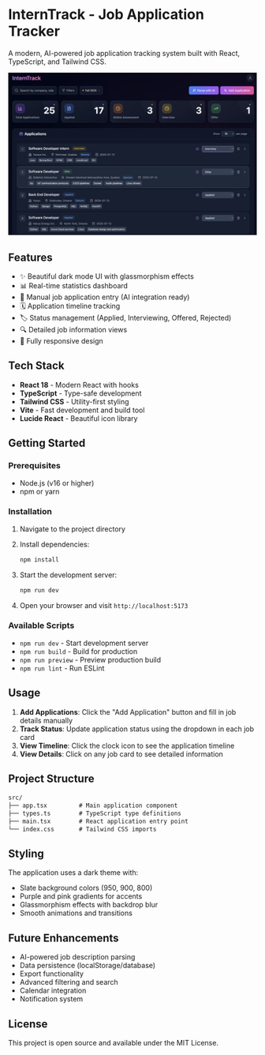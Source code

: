 # InternTrack - Job Application Tracker

A modern, AI-powered job application tracking system built with React, TypeScript, and Tailwind CSS.

![InternTrack Preview](public/InternTrack%20Preview.png)

## Features

- ✨ Beautiful dark mode UI with glassmorphism effects
- 📊 Real-time statistics dashboard
- 📝 Manual job application entry (AI integration ready)
- 🗓️ Application timeline tracking
- 🏷️ Status management (Applied, Interviewing, Offered, Rejected)
- 🔍 Detailed job information views
- 📱 Fully responsive design

## Tech Stack

- **React 18** - Modern React with hooks
- **TypeScript** - Type-safe development
- **Tailwind CSS** - Utility-first styling
- **Vite** - Fast development and build tool
- **Lucide React** - Beautiful icon library

## Getting Started

### Prerequisites

- Node.js (v16 or higher)
- npm or yarn

### Installation

1. Navigate to the project directory
2. Install dependencies:
   ```bash
   npm install
   ```

3. Start the development server:
   ```bash
   npm run dev
   ```

4. Open your browser and visit `http://localhost:5173`

### Available Scripts

- `npm run dev` - Start development server
- `npm run build` - Build for production
- `npm run preview` - Preview production build
- `npm run lint` - Run ESLint

## Usage

1. **Add Applications**: Click the "Add Application" button and fill in job details manually
2. **Track Status**: Update application status using the dropdown in each job card
3. **View Timeline**: Click the clock icon to see the application timeline
4. **View Details**: Click on any job card to see detailed information

## Project Structure

```
src/
├── app.tsx         # Main application component
├── types.ts        # TypeScript type definitions
├── main.tsx        # React application entry point
└── index.css       # Tailwind CSS imports
```

## Styling

The application uses a dark theme with:
- Slate background colors (950, 900, 800)
- Purple and pink gradients for accents
- Glassmorphism effects with backdrop blur
- Smooth animations and transitions

## Future Enhancements

- AI-powered job description parsing
- Data persistence (localStorage/database)
- Export functionality
- Advanced filtering and search
- Calendar integration
- Notification system

## License

This project is open source and available under the MIT License. 